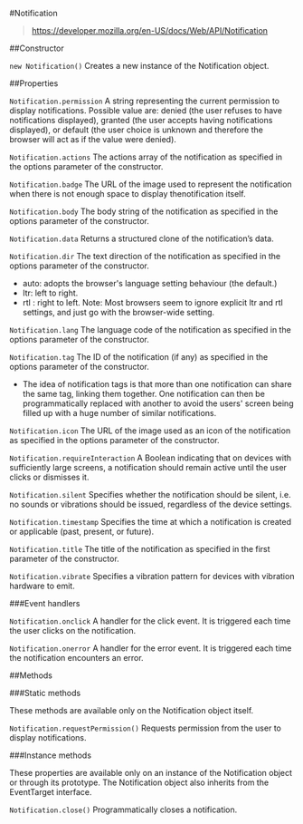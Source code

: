 
#Notification

>https://developer.mozilla.org/en-US/docs/Web/API/Notification

##Constructor

`new Notification()`
Creates a new instance of the Notification object.

##Properties

`Notification.permission`
A string representing the current permission to display notifications. Possible value are: denied (the user refuses to have notifications displayed), granted (the user accepts having notifications displayed), or default (the user choice is unknown and therefore the browser will act as if the value were denied).

`Notification.actions`
The actions array of the notification as specified in the options parameter of the constructor.

`Notification.badge`
The URL of the image used to represent the notification when there is not enough space to display thenotification itself.

`Notification.body`
The body string of the notification as specified in the options parameter of the constructor.

`Notification.data`
Returns a structured clone of the notification’s data.

`Notification.dir`
The text direction of the notification as specified in the options parameter of the constructor.

- auto: adopts the browser's language setting behaviour (the default.)
- ltr: left to right.
- rtl : right to left.
Note: Most browsers seem to ignore explicit ltr and rtl settings, and just go with the browser-wide setting.

`Notification.lang`
The language code of the notification as specified in the options parameter of the constructor.

`Notification.tag`
The ID of the notification (if any) as specified in the options parameter of the constructor.

- The idea of notification tags is that more than one notification can share the same tag, linking them together. One notification can then be programmatically replaced with another to avoid the users' screen being filled up with a huge number of similar notifications.

`Notification.icon`
The URL of the image used as an icon of the notification as specified in the options parameter of the constructor.

`Notification.requireInteraction`
A Boolean indicating that on devices with sufficiently large screens, a notification should remain active until the user clicks or dismisses it.

`Notification.silent`
Specifies whether the notification should be silent, i.e. no sounds or vibrations should be issued, regardless of the device settings.

`Notification.timestamp`
Specifies the time at which a notification is created or applicable (past, present, or future).

`Notification.title`
The title of the notification as specified in the first parameter of the constructor.

`Notification.vibrate`
Specifies a vibration pattern for devices with vibration hardware to emit.

###Event handlers

`Notification.onclick`
A handler for the click event. It is triggered each time the user clicks on the notification.

`Notification.onerror`
A handler for the error event. It is triggered each time the notification encounters an error.

##Methods

###Static methods

These methods are available only on the Notification object itself.

`Notification.requestPermission()`
Requests permission from the user to display notifications.

###Instance methods

These properties are available only on an instance of the Notification object or through its prototype. The Notification object also inherits from the EventTarget interface.

`Notification.close()`
Programmatically closes a notification.